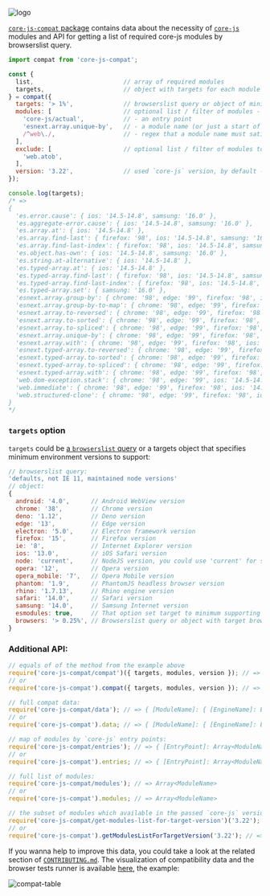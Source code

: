 ![logo](https://user-images.githubusercontent.com/2213682/146607186-8e13ddef-26a4-4ebf-befd-5aac9d77c090.png)

[`core-js-compat` package](https://github.com/zloirock/core-js/tree/master/packages/core-js-compat) contains data about the necessity of [`core-js`](https://github.com/zloirock/core-js) modules and API for getting a list of required core-js modules by browserslist query.

```js
import compat from 'core-js-compat';

const {
  list,                         // array of required modules
  targets,                      // object with targets for each module
} = compat({
  targets: '> 1%',              // browserslist query or object of minimum environment versions to support, see below
  modules: [                    // optional list / filter of modules - regex, sting or an array of them:
    'core-js/actual',           // - an entry point
    'esnext.array.unique-by',   // - a module name (or just a start of a module name)
    /^web\./,                   // - regex that a module name must satisfy
  ],
  exclude: [                    // optional list / filter of modules to exclude, the signature is similar to `modules` option
    'web.atob',
  ],
  version: '3.22',              // used `core-js` version, by default - the latest
});

console.log(targets);
/* =>
{
  'es.error.cause': { ios: '14.5-14.8', samsung: '16.0' },
  'es.aggregate-error.cause': { ios: '14.5-14.8', samsung: '16.0' },
  'es.array.at': { ios: '14.5-14.8' },
  'es.array.find-last': { firefox: '98', ios: '14.5-14.8', samsung: '16.0' },
  'es.array.find-last-index': { firefox: '98', ios: '14.5-14.8', samsung: '16.0' },
  'es.object.has-own': { ios: '14.5-14.8', samsung: '16.0' },
  'es.string.at-alternative': { ios: '14.5-14.8' },
  'es.typed-array.at': { ios: '14.5-14.8' },
  'es.typed-array.find-last': { firefox: '98', ios: '14.5-14.8', samsung: '16.0' },
  'es.typed-array.find-last-index': { firefox: '98', ios: '14.5-14.8', samsung: '16.0' },
  'es.typed-array.set': { samsung: '16.0' },
  'esnext.array.group-by': { chrome: '98', edge: '99', firefox: '98', ios: '14.5-14.8', samsung: '16.0' },
  'esnext.array.group-by-to-map': { chrome: '98', edge: '99', firefox: '98', ios: '14.5-14.8', samsung: '16.0' },
  'esnext.array.to-reversed': { chrome: '98', edge: '99', firefox: '98', ios: '14.5-14.8', samsung: '16.0' },
  'esnext.array.to-sorted': { chrome: '98', edge: '99', firefox: '98', ios: '14.5-14.8', samsung: '16.0' },
  'esnext.array.to-spliced': { chrome: '98', edge: '99', firefox: '98', ios: '14.5-14.8', samsung: '16.0' },
  'esnext.array.unique-by': { chrome: '98', edge: '99', firefox: '98', ios: '14.5-14.8', samsung: '16.0' },
  'esnext.array.with': { chrome: '98', edge: '99', firefox: '98', ios: '14.5-14.8', samsung: '16.0' },
  'esnext.typed-array.to-reversed': { chrome: '98', edge: '99', firefox: '98', ios: '14.5-14.8', samsung: '16.0' },
  'esnext.typed-array.to-sorted': { chrome: '98', edge: '99', firefox: '98', ios: '14.5-14.8', samsung: '16.0' },
  'esnext.typed-array.to-spliced': { chrome: '98', edge: '99', firefox: '98', ios: '14.5-14.8', samsung: '16.0' },
  'esnext.typed-array.with': { chrome: '98', edge: '99', firefox: '98', ios: '14.5-14.8', samsung: '16.0' },
  'web.dom-exception.stack': { chrome: '98', edge: '99', ios: '14.5-14.8', samsung: '16.0' },
  'web.immediate': { chrome: '98', edge: '99', firefox: '98', ios: '14.5-14.8', samsung: '16.0' },
  'web.structured-clone': { chrome: '98', edge: '99', firefox: '98', ios: '14.5-14.8', samsung: '16.0' }
}
*/
```

### `targets` option
`targets` could be [a `browserslist` query](https://github.com/browserslist/browserslist) or a targets object that specifies minimum environment versions to support:
```js
// browserslist query:
'defaults, not IE 11, maintained node versions'
// object:
{
  android: '4.0',      // Android WebView version
  chrome: '38',        // Chrome version
  deno: '1.12',        // Deno version
  edge: '13',          // Edge version
  electron: '5.0',     // Electron framework version
  firefox: '15',       // Firefox version
  ie: '8',             // Internet Explorer version
  ios: '13.0',         // iOS Safari version
  node: 'current',     // NodeJS version, you could use 'current' for set it to currently used
  opera: '12',         // Opera version
  opera_mobile: '7',   // Opera Mobile version
  phantom: '1.9',      // PhantomJS headless browser version
  rhino: '1.7.13',     // Rhino engine version
  safari: '14.0',      // Safari version
  samsung: '14.0',     // Samsung Internet version
  esmodules: true,     // That option set target to minimum supporting ES Modules versions of all browsers
  browsers: '> 0.25%', // Browserslist query or object with target browsers
}
```

### Additional API:

```js
// equals of of the method from the example above
require('core-js-compat/compat')({ targets, modules, version }); // => { list: Array<ModuleName>, targets: { [ModuleName]: { [EngineName]: EngineVersion } } }
// or
require('core-js-compat').compat({ targets, modules, version }); // => { list: Array<ModuleName>, targets: { [ModuleName]: { [EngineName]: EngineVersion } } }

// full compat data:
require('core-js-compat/data'); // => { [ModuleName]: { [EngineName]: EngineVersion } }
// or
require('core-js-compat').data; // => { [ModuleName]: { [EngineName]: EngineVersion } }

// map of modules by `core-js` entry points:
require('core-js-compat/entries'); // => { [EntryPoint]: Array<ModuleName> }
// or
require('core-js-compat').entries; // => { [EntryPoint]: Array<ModuleName> }

// full list of modules:
require('core-js-compat/modules'); // => Array<ModuleName>
// or
require('core-js-compat').modules; // => Array<ModuleName>

// the subset of modules which available in the passed `core-js` version:
require('core-js-compat/get-modules-list-for-target-version')('3.22'); // => Array<ModuleName>
// or
require('core-js-compat').getModulesListForTargetVersion('3.22'); // => Array<ModuleName>
```

If you wanna help to improve this data, you could take a look at the related section of [`CONTRIBUTING.md`](https://github.com/zloirock/core-js/blob/master/CONTRIBUTING.md#how-to-update-core-js-compat-data). The visualization of compatibility data and the browser tests runner is available [here](http://es6.zloirock.ru/compat/), the example:

![compat-table](https://user-images.githubusercontent.com/2213682/173199354-1f3aeb83-7231-46b2-8a14-a9d47ce3ae45.png)
